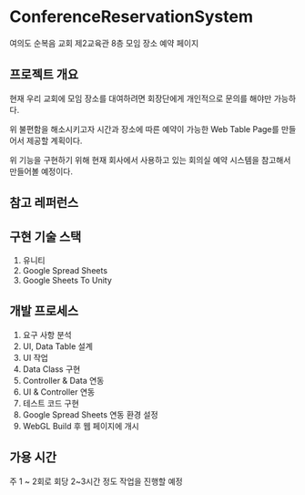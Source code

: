 # ConferenceReservationSystem

여의도 순복음 교회 제2교육관 8층 모임 장소 예약 페이지

## 프로젝트 개요

현재 우리 교회에 모임 장소를 대여하려면 회장단에게 개인적으로 문의를 해야만 가능하다.

위 불편함을 해소시키고자 시간과 장소에 따른 예약이 가능한 Web Table Page를 만들어서 제공할 계획이다.

위 기능을 구현하기 위해 현재 회사에서 사용하고 있는 회의실 예약 시스템을 참고해서 만들어볼 예정이다.

## 참고 레퍼런스

## 구현 기술 스택

1. 유니티 
2. Google Spread Sheets
3. Google Sheets To Unity

## 개발 프로세스

1. 요구 사항 분석 
2. UI, Data Table 설계
3. UI 작업
4. Data Class 구현
5. Controller & Data 연동
6. UI & Controller 연동
7. 테스트 코드 구현
8. Google Spread Sheets 연동 환경 설정
9. WebGL Build 후 웹 페이지에 개시

## 가용 시간

주 1 ~ 2회로 회당 2~3시간 정도 작업을 진행할 예정